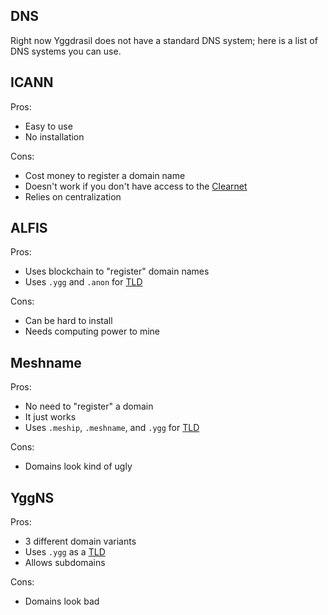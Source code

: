 
## DNS

Right now Yggdrasil does not have a standard DNS system; here is a list of DNS systems you can use.

## ICANN
Pros:
- Easy to use
- No installation

Cons:
- Cost money to register a domain name
- Doesn't work if you don't have access to the [Clearnet](https://en.wikipedia.org/wiki/Clearnet_(networking))
- Relies on centralization

## ALFIS
Pros:
- Uses blockchain to "register" domain names
- Uses `.ygg` and `.anon` for [TLD](https://en.wikipedia.org/wiki/Top-level_domain)

Cons:
- Can be hard to install
- Needs computing power to mine

## Meshname
Pros:
- No need to "register" a domain
- It just works
- Uses `.meship`, `.meshname`, and `.ygg` for [TLD](https://en.wikipedia.org/wiki/Top-level_domain)

Cons:
- Domains look kind of ugly

## YggNS
Pros:
- 3 different domain variants
- Uses `.ygg` as a [TLD](https://en.wikipedia.org/wiki/Top-level_domain)
- Allows subdomains

Cons:
- Domains look bad
